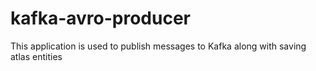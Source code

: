 # kafka-avro-producer
This application is used to publish messages to Kafka along with saving atlas entities 
